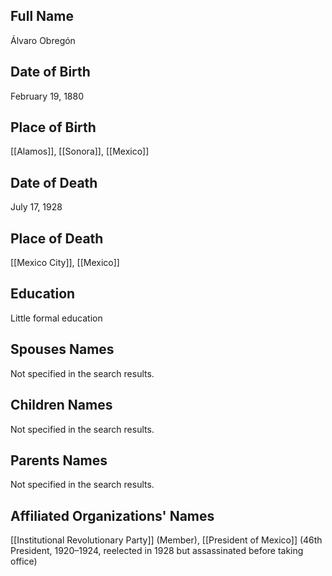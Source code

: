## Full Name
Álvaro Obregón

## Date of Birth
February 19, 1880

## Place of Birth
[[Alamos]], [[Sonora]], [[Mexico]]

## Date of Death
July 17, 1928

## Place of Death
[[Mexico City]], [[Mexico]]

## Education
Little formal education

## Spouses Names
Not specified in the search results.

## Children Names
Not specified in the search results.

## Parents Names
Not specified in the search results.

## Affiliated Organizations' Names
[[Institutional Revolutionary Party]] (Member),
[[President of Mexico]] (46th President, 1920–1924, reelected in 1928 but assassinated before taking office)

